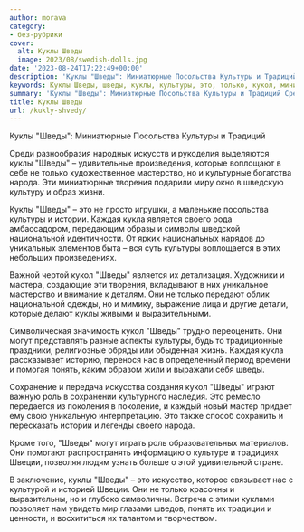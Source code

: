 ```yaml
---
author: morava
category:
- без-рубрики
cover:
  alt: Куклы Шведы
  image: 2023/08/swedish-dolls.jpg
date: '2023-08-24T17:22:49+00:00'
description: 'Куклы "Шведы": Миниатюрные Посольства Культуры и Традиций Среди разнообразия народных искусств и рукоделия выделяются куклы "Шведы" – удивительные...'
keywords: Куклы Шведы, шведы, куклы, культуры, это, только, кукол, миниатюрные, посольства, которые, мастерство, народа, творения, истории, каждая, кукла
summary: 'Куклы "Шведы": Миниатюрные Посольства Культуры и Традиций Среди разнообразия народных искусств и рукоделия выделяются куклы "Шведы" – удивительные...'
title: Куклы Шведы
url: /kukly-shvedy/
---
```


Куклы "Шведы": Миниатюрные Посольства Культуры и Традиций

Среди разнообразия народных искусств и рукоделия выделяются куклы "Шведы" – удивительные произведения, которые воплощают в себе не только художественное мастерство, но и культурные богатства народа. Эти миниатюрные творения подарили миру окно в шведскую культуру и образ жизни.

Куклы "Шведы" – это не просто игрушки, а маленькие посольства культуры и истории. Каждая кукла является своего рода амбассадором, передающим образы и символы шведской национальной идентичности. От ярких национальных нарядов до уникальных элементов быта – вся суть культуры воплощается в этих небольших произведениях.

Важной чертой кукол "Шведы" является их детализация. Художники и мастера, создающие эти творения, вкладывают в них уникальное мастерство и внимание к деталям. Они не только передают облик национальной одежды, но и мимику, выражение лица и другие детали, которые делают куклы живыми и выразительными.

Символическая значимость кукол "Шведы" трудно переоценить. Они могут представлять разные аспекты культуры, будь то традиционные праздники, религиозные обряды или обыденная жизнь. Каждая кукла рассказывает историю, перенося нас в определенный период времени и помогая понять, каким образом жили и выражали себя шведы.

Сохранение и передача искусства создания кукол "Шведы" играют важную роль в сохранении культурного наследия. Это ремесло передается из поколения в поколение, и каждый новый мастер придает ему свою уникальную интерпретацию. Это также способ сохранить и пересказать истории и легенды своего народа.

Кроме того, "Шведы" могут играть роль образовательных материалов. Они помогают распространять информацию о культуре и традициях Швеции, позволяя людям узнать больше о этой удивительной стране.

В заключение, куклы "Шведы" – это искусство, которое связывает нас с культурой и историей Швеции. Они не только красочны и выразительны, но и глубоко символичны. Встреча с этими куклами позволяет нам увидеть мир глазами шведов, понять их традиции и ценности, и восхититься их талантом и творчеством.